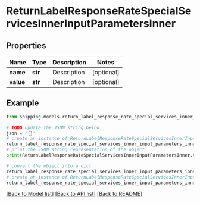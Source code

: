 # ReturnLabelResponseRateSpecialServicesInnerInputParametersInner


## Properties

Name | Type | Description | Notes
------------ | ------------- | ------------- | -------------
**name** | **str** | Description | [optional] 
**value** | **str** | Description | [optional] 

## Example

```python
from shipping.models.return_label_response_rate_special_services_inner_input_parameters_inner import ReturnLabelResponseRateSpecialServicesInnerInputParametersInner

# TODO update the JSON string below
json = "{}"
# create an instance of ReturnLabelResponseRateSpecialServicesInnerInputParametersInner from a JSON string
return_label_response_rate_special_services_inner_input_parameters_inner_instance = ReturnLabelResponseRateSpecialServicesInnerInputParametersInner.from_json(json)
# print the JSON string representation of the object
print(ReturnLabelResponseRateSpecialServicesInnerInputParametersInner.to_json())

# convert the object into a dict
return_label_response_rate_special_services_inner_input_parameters_inner_dict = return_label_response_rate_special_services_inner_input_parameters_inner_instance.to_dict()
# create an instance of ReturnLabelResponseRateSpecialServicesInnerInputParametersInner from a dict
return_label_response_rate_special_services_inner_input_parameters_inner_from_dict = ReturnLabelResponseRateSpecialServicesInnerInputParametersInner.from_dict(return_label_response_rate_special_services_inner_input_parameters_inner_dict)
```
[[Back to Model list]](../README.md#documentation-for-models) [[Back to API list]](../README.md#documentation-for-api-endpoints) [[Back to README]](../README.md)



